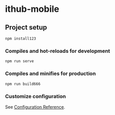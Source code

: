 # ithub-mobile

## Project setup
```
npm install123
```

### Compiles and hot-reloads for development
```
npm run serve
```

### Compiles and minifies for production
```
npm run build666
```

### Customize configuration
See [Configuration Reference](https://cli.vuejs.org/config/).
